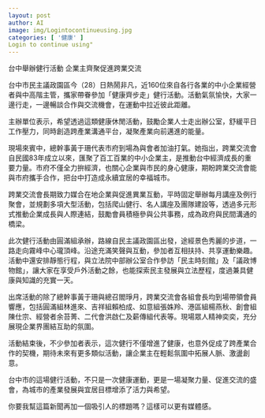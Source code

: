 ```yaml
---
layout: post
author: AI
image: img/Logintocontinueusing.jpg
categories: [ '健康' ]
Login to continue using"
---
```

台中舉辦健行活動 企業主齊聚促進跨業交流  

台中市民主議政園區今（28）日熱鬧非凡，近160位來自各行各業的中小企業經營者與中高階主管，攜家帶眷參加「健康齊步走」健行活動。活動氣氛愉快，大家一邊行走，一邊暢談合作與交流機會，在運動中拉近彼此距離。  

主辦單位表示，希望透過這類健康休閒活動，鼓勵企業人士走出辦公室，舒緩平日工作壓力，同時創造跨產業溝通平台，凝聚產業向前邁進的能量。  

現場來賓中，總幹事黃于珊代表市府到場為與會者加油打氣。她指出，跨業交流會自民國83年成立以來，匯聚了百工百業的中小企業主，是推動台中經濟成長的重要力量。市府不僅全力拚經濟，也關心企業與市民的身心健康，期盼跨業交流會能與市府攜手合作，把台中打造成永續宜居的幸福城市。  

跨業交流會長期致力媒合在地企業與促進異業互動，平時固定舉辦每月講座及例行聚會，並規劃多項大型活動，包括爬山健行、名人講座及團隊建設等，透過多元形式推動企業成長與人際連結，鼓勵會員積極參與公共事務，成為政府與民間溝通的橋梁。  

此次健行活動由圓滿組承辦，路線自民主議政園區出發，途經景色秀麗的步道，一路走向霧峰中心瓏頂峰。沿途充滿笑聲與互動，參加者互相扶持、共享運動樂趣。活動中還安排靜態行程，與立法院中部辦公室合作參訪「民主時刻館」及「議政博物館」，讓大家在享受戶外活動之餘，也能探索民主發展與立法歷程，度過兼具健康與知識的充實一天。  

出席活動的除了總幹事黃于珊與總召閻琤月，跨業交流會各組會長均到場帶領會員響應，包括圓滿組林進來、吉祥組賴柏成、如意組張姝羚、港區組楊燕秋、創會組陳仕宗、經營者余苔菁、二代會洪啟仁及薪傳組代表等。現場眾人精神奕奕，充分展現企業界團結互助的氛圍。  

活動結束後，不少參加者表示，這次健行不僅增進了健康，也意外促成了跨產業合作的契機，期待未來有更多類似活動，讓企業主在輕鬆氛圍中拓展人脈、激盪創意。  

台中市的這場健行活動，不只是一次健康運動，更是一場凝聚力量、促進交流的盛會，為城市的產業發展與宜居目標增添了活力與希望。  

你要我幫這篇新聞再加一個吸引人的標題嗎？這樣可以更有媒體感。